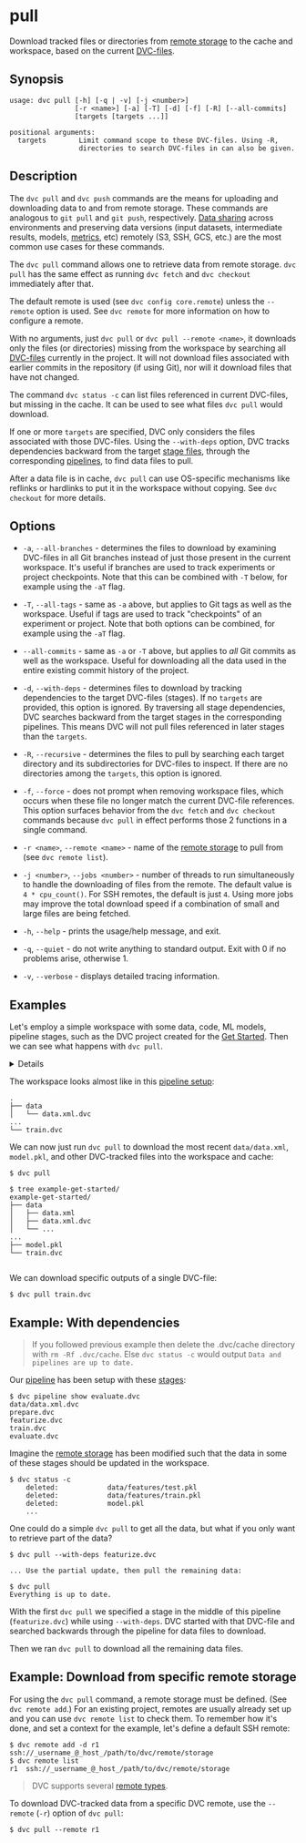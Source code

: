 # pull

Download tracked files or directories from
[remote storage](/doc/command-reference/remote) to the <abbr>cache</abbr> and
<abbr>workspace</abbr>, based on the current
[DVC-files](/doc/user-guide/dvc-file-format).

## Synopsis

```usage
usage: dvc pull [-h] [-q | -v] [-j <number>]
                [-r <name>] [-a] [-T] [-d] [-f] [-R] [--all-commits]
                [targets [targets ...]]

positional arguments:
  targets        Limit command scope to these DVC-files. Using -R,
                 directories to search DVC-files in can also be given.
```

## Description

The `dvc pull` and `dvc push` commands are the means for uploading and
downloading data to and from remote storage. These commands are analogous to
`git pull` and `git push`, respectively.
[Data sharing](/doc/use-cases/sharing-data-and-model-files) across environments
and preserving data versions (input datasets, intermediate results, models,
[metrics](/doc/command-reference/metrics), etc) remotely (S3, SSH, GCS, etc.)
are the most common use cases for these commands.

The `dvc pull` command allows one to retrieve data from remote storage.
`dvc pull` has the same effect as running `dvc fetch` and `dvc checkout`
immediately after that.

The default remote is used (see `dvc config core.remote`) unless the `--remote`
option is used. See `dvc remote` for more information on how to configure a
remote.

With no arguments, just `dvc pull` or `dvc pull --remote <name>`, it downloads
only the files (or directories) missing from the workspace by searching all
[DVC-files](/doc/user-guide/dvc-file-format) currently in the
<abbr>project</abbr>. It will not download files associated with earlier commits
in the <abbr>repository</abbr> (if using Git), nor will it download files that
have not changed.

The command `dvc status -c` can list files referenced in current DVC-files, but
missing in the <abbr>cache</abbr>. It can be used to see what files `dvc pull`
would download.

If one or more `targets` are specified, DVC only considers the files associated
with those DVC-files. Using the `--with-deps` option, DVC tracks dependencies
backward from the target [stage files](/doc/command-reference/run), through the
corresponding [pipelines](/doc/command-reference/pipeline), to find data files
to pull.

After a data file is in cache, `dvc pull` can use OS-specific mechanisms like
reflinks or hardlinks to put it in the workspace without copying. See
`dvc checkout` for more details.

## Options

- `-a`, `--all-branches` - determines the files to download by examining
  DVC-files in all Git branches instead of just those present in the current
  workspace. It's useful if branches are used to track experiments or project
  checkpoints. Note that this can be combined with `-T` below, for example using
  the `-aT` flag.

- `-T`, `--all-tags` - same as `-a` above, but applies to Git tags as well as
  the workspace. Useful if tags are used to track "checkpoints" of an experiment
  or project. Note that both options can be combined, for example using the
  `-aT` flag.

- `--all-commits` - same as `-a` or `-T` above, but applies to _all_ Git commits
  as well as the workspace. Useful for downloading all the data used in the
  entire existing commit history of the project.

- `-d`, `--with-deps` - determines files to download by tracking dependencies to
  the target DVC-files (stages). If no `targets` are provided, this option is
  ignored. By traversing all stage dependencies, DVC searches backward from the
  target stages in the corresponding pipelines. This means DVC will not pull
  files referenced in later stages than the `targets`.

- `-R`, `--recursive` - determines the files to pull by searching each target
  directory and its subdirectories for DVC-files to inspect. If there are no
  directories among the `targets`, this option is ignored.

- `-f`, `--force` - does not prompt when removing workspace files, which occurs
  when these file no longer match the current DVC-file references. This option
  surfaces behavior from the `dvc fetch` and `dvc checkout` commands because
  `dvc pull` in effect performs those 2 functions in a single command.

- `-r <name>`, `--remote <name>` - name of the
  [remote storage](/doc/command-reference/remote) to pull from (see
  `dvc remote list`).

- `-j <number>`, `--jobs <number>` - number of threads to run simultaneously to
  handle the downloading of files from the remote. The default value is
  `4 * cpu_count()`. For SSH remotes, the default is just `4`. Using more jobs
  may improve the total download speed if a combination of small and large files
  are being fetched.

- `-h`, `--help` - prints the usage/help message, and exit.

- `-q`, `--quiet` - do not write anything to standard output. Exit with 0 if no
  problems arise, otherwise 1.

- `-v`, `--verbose` - displays detailed tracing information.

## Examples

Let's employ a simple <abbr>workspace</abbr> with some data, code, ML models,
pipeline stages, such as the <abbr>DVC project</abbr> created for the
[Get Started](/doc/tutorials/get-started). Then we can see what happens with
`dvc pull`.

<details>

### Click and expand to setup the project

Start by cloning our example repo if you don't already have it:

```dvc
$ git clone https://github.com/iterative/example-get-started
$ cd example-get-started
```

</details>

The workspace looks almost like in this
[pipeline setup](/doc/tutorials/pipelines):

```dvc
.
├── data
│   └── data.xml.dvc
...
└── train.dvc
```

We can now just run `dvc pull` to download the most recent `data/data.xml`, `model.pkl`, and other DVC-tracked files into the <abbr>workspace</abbr> and
<abbr>cache</abbr>:

```dvc
$ dvc pull

$ tree example-get-started/
example-get-started/
├── data
│   ├── data.xml
│   ├── data.xml.dvc
│   └── ...
...
├── model.pkl
└── train.dvc
 
```

We can download specific <abbr>outputs</abbr> of a single DVC-file:

```dvc
$ dvc pull train.dvc
```

## Example: With dependencies

> If you followed previous example then delete the .dvc/cache directory with
> `rm -Rf .dvc/cache`. Else `dvc status -c` would output `Data and pipelines are
> up to date.`

Our [pipeline](/doc/command-reference/pipeline) has been setup with these
[stages](/doc/command-reference/run):

```dvc
$ dvc pipeline show evaluate.dvc
data/data.xml.dvc
prepare.dvc
featurize.dvc
train.dvc
evaluate.dvc
```

Imagine the [remote storage](/doc/command-reference/remote) has been modified
such that the data in some of these stages should be updated in the
<abbr>workspace</abbr>.

```dvc
$ dvc status -c
    deleted:            data/features/test.pkl
    deleted:            data/features/train.pkl
    deleted:            model.pkl
    ...
```

One could do a simple `dvc pull` to get all the data, but what if you only want
to retrieve part of the data?

```dvc
$ dvc pull --with-deps featurize.dvc

... Use the partial update, then pull the remaining data:

$ dvc pull
Everything is up to date.
```

With the first `dvc pull` we specified a stage in the middle of this pipeline
(`featurize.dvc`) while using `--with-deps`. DVC started with that DVC-file and
searched backwards through the pipeline for data files to download.

Then we ran `dvc pull` to download all the remaining data files.

## Example: Download from specific remote storage

For using the `dvc pull` command, a remote storage must be defined. (See
`dvc remote add`.) For an existing <abbr>project</abbr>, remotes are usually
already set up and you can use `dvc remote list` to check them. To remember how
it's done, and set a context for the example, let's define a default SSH remote:

```dvc
$ dvc remote add -d r1 ssh://_username_@_host_/path/to/dvc/remote/storage
$ dvc remote list
r1	ssh://_username_@_host_/path/to/dvc/remote/storage
```

> DVC supports several
> [remote types](/doc/command-reference/remote/add#supported-storage-types).

To download DVC-tracked data from a specific DVC remote, use the `--remote`
(`-r`) option of `dvc pull`:

```dvc
$ dvc pull --remote r1
```
